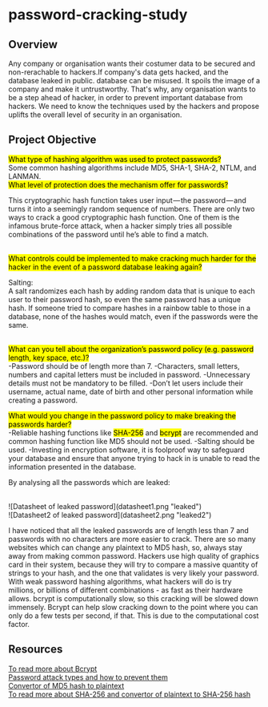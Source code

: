password-cracking-study
=======================
Overview
--------
<p>Any company or organisation wants their costumer data to be secured and non-rerachable to hackers.If 
company's data gets hacked, and the database leaked in public. database can be misused. It  spoils 
the image of a company and make it untrustworthy. That's why, any organisation wants to be a step ahead 
of hacker, in order to prevent important database from hackers. We need to know the techniques used by 
the hackers and propose uplifts the overall level of security in an organisation.</p>

Project Objective
-----------------
<mark>What type of hashing algorithm was used to protect passwords?</mark><br>
Some common hashing algorithms include MD5, SHA-1, SHA-2, NTLM, and LANMAN.<br>
<mark>What level of protection does the mechanism offer for passwords?</mark><br>
<p>This cryptographic hash function takes user input — the password — and turns it into a seemingly 
random sequence of numbers. There are only two ways to crack a good cryptographic hash function. 
One of them is the infamous brute-force attack, when a hacker simply tries all possible combinations
of the password until he’s able to find a match.</p><br>
<mark>What controls could be implemented to make cracking much harder for the hacker in the event of a password database leaking again?</mark><br>
<p>Salting:<br>
A salt randomizes each hash by adding random data that is unique to each user to their password hash,
so even the same password has a unique hash. If someone tried to compare hashes in a rainbow table to
those in a database, none of the hashes would match, even if the passwords were the same.</p><br>
<mark>What can you tell about the organization’s password policy (e.g. password length, key space, etc.)?</mark><br>
  -Password should be of length more than 7.
  -Characters, small letters, numbers and capital letters must be included in password.
  -Unnecessary details must not be mandatory to be filled.
  -Don’t let users include their username, actual name, date of birth and other personal information while creating a password.
  
<mark>What would you change in the password policy to make breaking the passwords harder?</mark><br>
  -Reliable hashing functions like <mark>SHA-256</mark> and <mark>bcrypt</mark> are recommended and 
   common hashing function like MD5 should not be used.
  -Salting should be used. 
  -Investing in encryption software, it is foolproof way to safeguard your database and ensure that
   anyone trying to hack in is unable to read the information presented in the database.
<br>


<p>By analysing all the passwords which are leaked:</p><br>
![Datasheet of leaked password](datasheet1.png "leaked")<br>
![Datasheet2 of leaked password](datasheet2.png "leaked2")<br>

<p>I have noticed that all the leaked passwords are of length less than 7 and passwords with no characters
are more easier to crack. There are so many websites which can change any plaintext to MD5 hash, so, always 
stay away from making common password. 
Hackers use high quality of graphics card in their system, because they will try to compare a massive quantity 
of strings to your hash, and the one that validates is very likely your password. With weak password hashing 
algorithms, what hackers will do is try millions, or billions of different combinations - as fast as their hardware allows.
bcrypt is computationally slow, so this cracking will be slowed down immensely. Bcrypt can help
slow cracking down to the point where you can only do a few tests per second, if that. This is due to the computational cost factor.</p>

Resources
---------
[To read more about Bcrypt](https://security.stackexchange.com/questions/61385/the-brute-force-resistence-of-bcrypt-versus-md5-for-password-hashing/61387#61387)<br>
[Password attack types and how to prevent them](https://threatmodeler.com/top-5-password-attack-types-and-how-to-prevent-them/)<br>
[Convertor of MD5 hash to plaintext](https://md5decrypt.net/en/)<br>
[To read more about SHA-256 and convertor of plaintext to SHA-256 hash](https://www.movable-type.co.uk/scripts/sha256.html)<br>
